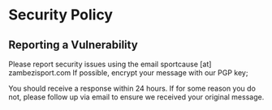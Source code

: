 # Security Policy


## Reporting a Vulnerability

  Please report security issues using the email sportcause [at] zambezisport.com  If possible, encrypt your message with our PGP key; 

  You should receive a response within 24 hours. If for some reason you do not, please follow up via email to ensure we received your     original message.


